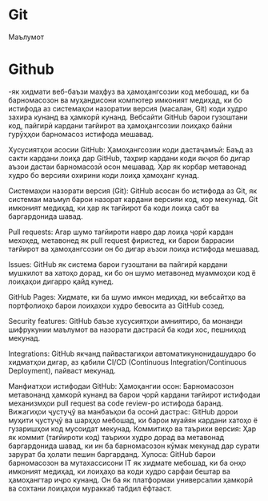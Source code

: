 # Git
Маълумот
<h1>Github</h1>-як хидмати веб-баъзи маҳфуз ва ҳамоҳангсозии код мебошад, ки ба барномасозон ва муҳандисони компютер имконият медиҳад, ки бо истифода аз системаҳои назоратии версия (масалан, Git) коди худро захира кунанд ва ҳамкорӣ кунанд. Вебсайти GitHub барои гузоштани код, пайгирӣ кардани тағйирот ва ҳамоҳангсозии лоиҳаҳо байни гурӯҳҳои барномасоз истифода мешавад.

Хусусиятҳои асосии GitHub:
Ҳамоҳангсозии коди дастаҷамъӣ: Баъд аз сакти кардани лоиҳа дар GitHub, таҳрир кардани коди якҷоя бо дигар аъзои дастаи барномасозӣ осон мешавад. Ҳар як корбар метавонад худро бо версияи охирини коди лоиҳа ҳамоҳанг кунад.

Системаҳои назорати версия (Git): GitHub асосан бо истифода аз Git, як системаи маъмул барои назорат кардани версияи код, кор мекунад. Git имконият медиҳад, ки ҳар як тағйирот ба коди лоиҳа сабт ва баргардонида шавад.

Pull requests: Агар шумо тағйироти навро дар лоиҳа ҷорӣ кардан мехоҳед, метавонед як pull request фиристед, ки барои баррасии тағйирот ва ҳамоҳангсозии он бо дигар аъзои лоиҳа истифода мешавад.

Issues: GitHub як система барои гузоштани ва пайгирӣ кардани мушкилот ва хатоҳо дорад, ки бо он шумо метавонед муаммоҳои код ё лоиҳаҳои дигарро қайд кунед.

GitHub Pages: Хидмате, ки ба шумо имкон медиҳад, ки вебсайтҳо ва портфолиоҳо барои лоиҳаҳои худро бевосита аз GitHub созед.

Security features: GitHub баъзе хусусиятҳои амниятиро, ба монанди шифрукунии маълумот ва назорати дастрасӣ ба коди хос, пешниҳод мекунад.

Integrations: GitHub якчанд пайвастагиҳои автоматикунонидашударо бо хидматҳои дигар, аз қабили CI/CD (Continuous Integration/Continuous Deployment), пайваст мекунад.

Манфиатҳои истифодаи GitHub:
Ҳамоҳангии осон: Барномасозон метавонанд ҳамкорӣ кунанд ва барои ҷорӣ кардани тағйирот истифодаи механизмҳои pull request ва code review-ро истифода баранд.
Вижагиҳои ҷустуҷӯ ва манбаъҳои ба осонӣ дастрас: GitHub дорои муҳити ҷустуҷӯ ва шарҳҳо мебошад, ки барои муайян кардани хатоҳо ё гузаришҳои код мусоидат мекунад.
Коммитиҳо ва таърихи версия: Ҳар як коммит (тағйироти код) таърихи худро дорад ва метавонад баргардонида шавад, ки ин ба барномасозон кӯмак мекунад дар сурати зарурат ба ҳолати пешин баргарданд.
Хулоса:
GitHub барои барномасозон ва мутахассисони IT як хидмате мебошад, ки ба онҳо имконият медиҳад, ки лоиҳаҳо ва коди худро сарфаи бештар ва ҳамоҳангтар иҷро кунанд. Он ба як платформаи универсалии ҳамкорӣ ва сохтани лоиҳаҳои мураккаб табдил ёфтааст.





